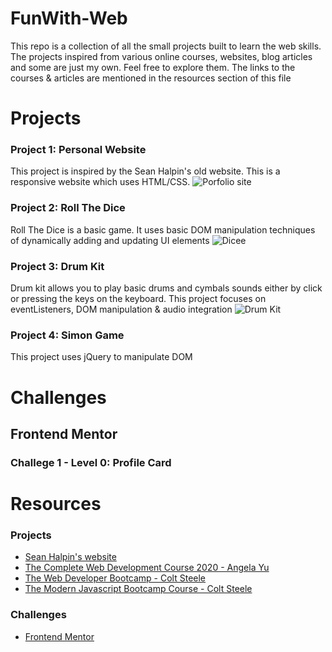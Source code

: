 # FunWith-Web
This repo is a collection of all the small projects built to learn the web skills. The projects inspired from various online courses, websites, blog articles and some are just my own. Feel free to explore them. The links to the courses & articles are mentioned in the resources section of this file

# Projects

### Project 1: Personal Website
This project is inspired by the Sean Halpin's old website. This is a responsive website which uses HTML/CSS.
![Porfolio site][Site]

### Project 2: Roll The Dice
Roll The Dice is a basic game. It uses basic DOM manipulation techniques of dynamically adding and updating UI elements
![Dicee][Die]

### Project 3: Drum Kit
Drum kit allows you to play basic drums and cymbals sounds either by click or pressing the keys on the keyboard. This project focuses on eventListeners, DOM manipulation & audio integration
![Drum Kit][Drums]

### Project 4: Simon Game
This project uses jQuery to manipulate DOM 

# Challenges

## Frontend Mentor

### Challege 1 - Level 0: Profile Card

# Resources

### Projects
* [Sean Halpin's website](https://www.seanhalpin.design)
* [The Complete Web Development Course 2020 - Angela Yu](https://www.appbrewery.co/p/the-complete-web-development-course)
* [The Web Developer Bootcamp - Colt Steele](https://www.udemy.com/course/the-web-developer-bootcamp/)
* [The Modern Javascript Bootcamp Course - Colt Steele](https://www.udemy.com/course/javascript-beginners-complete-tutorial/)

### Challenges
* [Frontend Mentor](https://www.frontendmentor.io)

<!-- links -->

<!-- Projects -->
[Site]: https://github.com/
[Die]: https://github.com/
[Drums]: https://github.com/

<!-- Challenges -->
